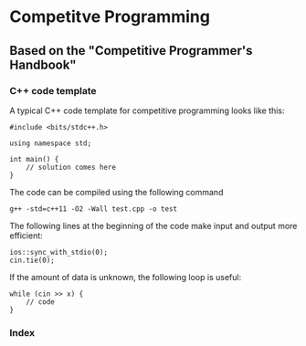 # **Competitve Programming**
## Based on the "Competitive Programmer's Handbook"

### **C++ code template**
A typical C++ code template for competitive programming looks like this:
```
#include <bits/stdc++.h>

using namespace std;

int main() {
    // solution comes here
}
```
The code can be compiled using the following command
```
g++ -std=c++11 -O2 -Wall test.cpp -o test
```

The following
lines at the beginning of the code make input and output more efficient:
```
ios::sync_with_stdio(0);
cin.tie(0);
```

If the amount of data is unknown, the following loop is useful:
```
while (cin >> x) {
    // code
}
```

### **Index**